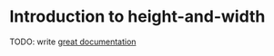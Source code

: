 # Introduction to height-and-width

TODO: write [great documentation](http://jacobian.org/writing/what-to-write/)
